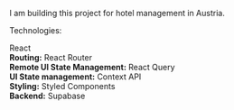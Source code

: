 I am building this project for hotel management in Austria.

Technologies:

React <br>
<strong>Routing:</strong> React Router <br>
<strong>Remote UI State Management:</strong> React Query <br>
<strong>UI State management:</strong> Context API <br>
<strong>Styling:</strong> Styled Components <br>
<strong>Backend:</strong> Supabase
